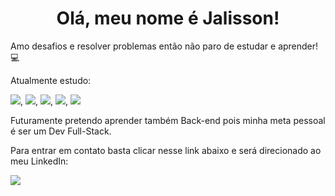 
# <center>Olá, meu nome é Jalisson!

Amo desafios e resolver problemas então não paro de estudar e aprender! 💻



Atualmente estudo: 

<img src="https://img.shields.io/badge/JavaScript-F7DF1E?style=for-the-badge&logo=javascript&logoColor=black" />,
<img src="https://img.shields.io/badge/React-20232A?style=for-the-badge&logo=react&logoColor=61DAFB" />, 
<img src="https://img.shields.io/badge/Git-F05032?style=for-the-badge&logo=git&logoColor=white" />,
<img src="https://img.shields.io/badge/GitHub-100000?style=for-the-badge&logo=github&logoColor=white" />,
<img src="https://img.shields.io/badge/Bootstrap-563D7C?style=for-the-badge&logo=bootstrap&logoColor=white" />

Futuramente pretendo aprender também Back-end pois minha meta pessoal é ser um Dev Full-Stack.

Para entrar em contato basta clicar nesse link abaixo e será direcionado ao meu LinkedIn:

<a href="https://www.linkedin.com/in/jalisson-barbosa-33ab23171/"> <img src="https://img.shields.io/badge/LinkedIn-0077B5?style=for-the-badge&logo=linkedin&logoColor=white"/></a>
